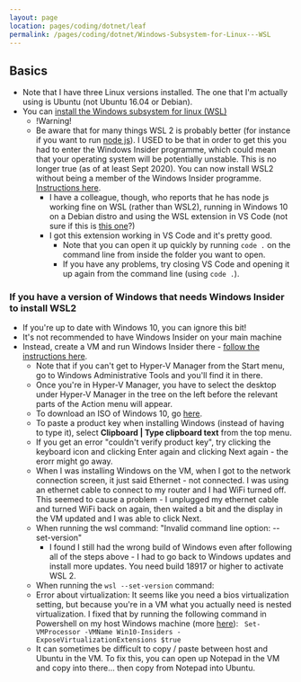```yaml
---
layout: page
location: pages/coding/dotnet/leaf
permalink: /pages/coding/dotnet/Windows-Subsystem-for-Linux---WSL
---
```


## Basics

- Note that I have three Linux versions installed. The one that I'm actually using is Ubuntu (not Ubuntu 16.04 or Debian).
- You can [install the Windows subsystem for linux (WSL)](https://docs.microsoft.com/en-gb/windows/wsl/install-win10)
    - !Warning!
    - Be aware that for many things WSL 2 is probably better (for instance if you want to run [node js](/pages/coding/webdev/js/Node-JS)). I USED to be that in order to get this you had to enter the Windows Insider programme, which could mean that your operating system will be potentially unstable. This is no longer true (as of at least Sept 2020). You can now install WSL2 without being a member of the Windows Insider programme. [Instructions here](https://docs.microsoft.com/en-gb/windows/wsl/install-win10).
        - I have a colleague, though, who reports that he has node js working fine on WSL (rather than WSL2), running in Windows 10 on a Debian distro and using the WSL extension in VS Code (not sure if this is [this one](https://marketplace.visualstudio.com/items?itemName=ms-vscode-remote.remote-wsl)?)
        - I got this extension working in VS Code and it's pretty good.
            - Note that you can open it up quickly by running `code .` on the command line from inside the folder you want to open.
            - If you have any problems, try closing VS Code and opening it up again from the command line (using `code .`).

### If you have a version of Windows that needs Windows Insider to install WSL2

- If you're up to date with Windows 10, you can ignore this bit!
- It's not recommended to have Windows Insider on your main machine
- Instead, create a VM and run Windows Insider there - [follow the instructions here](https://www.windowscentral.com/how-create-virtual-machine-using-hyper-v-test-windows-10-insider-builds).
    - Note that if you can't get to Hyper-V Manager from the Start menu, go to Windows Administrative Tools and you'll find it in there.
    - Once you're in Hyper-V Manager, you have to select the desktop under Hyper-V Manager in the tree on the left before the relevant parts of the Action menu will appear.
    - To download an ISO of Windows 10, go [here](https://www.microsoft.com/en-gb/software-download/windows10).
    - To paste a product key when installing Windows (instead of having to type it), select **Clipboard | Type clipboard text** from the top menu.
    - If you get an error "couldn't verify product key", try clicking the keyboard icon and clicking Enter again and clicking Next again - the erorr might go away. 
    - When I was installing Windows on the VM, when I got to the network connection screen, it just said Ethernet - not connected. I was using an ethernet cable to connect to my router and I had WiFi turned off. This seemed to cause a problem - I unplugged my ethernet cable and turned WiFi back on again, then waited a bit and the display in the VM updated and I was able to click Next.
    - When running the wsl command: "Invalid command line option: --set-version"
        - I found I still had the wrong build of Windows even after following all of the steps above - I had to go back to Windows updates and install more updates. You need build 18917 or higher to activate WSL 2.
    - When running the `wsl --set-version` command:
    - Error about virtualization: It seems like you need a bios virtualization setting, but because you're in a VM what you actually need is nested virtualization. I fixed that by running the following command in Powershell on my host Windows machine (more [here](https://docs.microsoft.com/en-us/virtualization/hyper-v-on-windows/user-guide/nested-virtualization)): `
    Set-VMProcessor -VMName Win10-Insiders -ExposeVirtualizationExtensions $true`
    - It can sometimes be difficult to copy / paste between host and Ubuntu in the VM. To fix this, you can open up Notepad in the VM and copy into there... then copy from Notepad into Ubuntu.